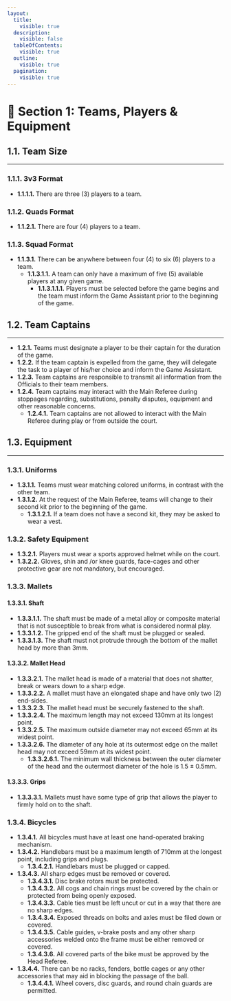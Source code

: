 ```yaml
---
layout:
  title:
    visible: true
  description:
    visible: false
  tableOfContents:
    visible: true
  outline:
    visible: true
  pagination:
    visible: true
---
```


# 👥 Section 1: Teams, Players & Equipment

## **1.1. Team Size**&#x20;

***

### **1.1.1. 3v3 Format**&#x20;

* **1.1.1.1.** There are three (3) players to a team.&#x20;

### **1.1.2. Quads Format**&#x20;

* **1.1.2.1.** There are four (4) players to a team.&#x20;

### **1.1.3. Squad Format**&#x20;

* **1.1.3.1.** There can be anywhere between four (4) to six (6) players to a team.&#x20;
  * **1.1.3.1.1.** A team can only have a maximum of five (5) available players at any given game.&#x20;
    * **1.1.3.1.1.1.** Players must be selected before the game begins and the team must inform the Game Assistant prior to the beginning of the game.

## **1.2. Team Captains**&#x20;

***

* **1.2.1.** Teams must designate a player to be their captain for the duration of the game.&#x20;
* **1.2.2.** If the team captain is expelled from the game, they will delegate the task to a player of his/her choice and inform the Game Assistant.
* &#x20;**1.2.3.** Team captains are responsible to transmit all information from the Officials to their team members.&#x20;
* **1.2.4.** Team captains may interact with the Main Referee during stoppages regarding, substitutions, penalty disputes, equipment and other reasonable concerns.&#x20;
  * **1.2.4.1.** Team captains are not allowed to interact with the Main Referee during play or from outside the court.

## **1.3. Equipment**&#x20;

***

### **1.3.1. Uniforms**&#x20;

* **1.3.1.1.** Teams must wear matching colored uniforms, in contrast with the other team.&#x20;
* **1.3.1.2.** At the request of the Main Referee, teams will change to their second kit prior to the beginning of the game.&#x20;
  * **1.3.1.2.1.** If a team does not have a second kit, they may be asked to wear a vest.&#x20;

### **1.3.2. Safety Equipment**&#x20;

* **1.3.2.1.** Players must wear a sports approved helmet while on the court.&#x20;
* **1.3.2.2.** Gloves, shin and /or knee guards, face-cages and other protective gear are not mandatory, but encouraged.&#x20;

### **1.3.3. Mallets**&#x20;

#### **1.3.3.1. Shaft**&#x20;

* **1.3.3.1.1.** The shaft must be made of a metal alloy or composite material that is not susceptible to break from what is considered normal play.&#x20;
* **1.3.3.1.2.** The gripped end of the shaft must be plugged or sealed.&#x20;
* **1.3.3.1.3.** The shaft must not protrude through the bottom of the mallet head by more than 3mm.&#x20;

#### **1.3.3.2. Mallet Head**&#x20;

* **1.3.3.2.1.** The mallet head is made of a material that does not shatter, break or wears down to a sharp edge.&#x20;
* **1.3.3.2.2.** A mallet must have an elongated shape and have only two (2) end-sides.&#x20;
* **1.3.3.2.3.** The mallet head must be securely fastened to the shaft.&#x20;
* **1.3.3.2.4.** The maximum length may not exceed 130mm at its longest point.
* **1.3.3.2.5.** The maximum outside diameter may not exceed 65mm at its widest point.&#x20;
* **1.3.3.2.6.** The diameter of any hole at its outermost edge on the mallet head may not exceed 59mm at its widest point.&#x20;
  * **1.3.3.2.6.1.** The minimum wall thickness between the outer diameter of the head and the outermost diameter of the hole is 1.5 ± 0.5mm.&#x20;

#### **1.3.3.3. Grips**&#x20;

* **1.3.3.3.1.** Mallets must have some type of grip that allows the player to firmly hold on to the shaft.&#x20;

### **1.3.4. Bicycles**&#x20;

* **1.3.4.1.** All bicycles must have at least one hand-operated braking mechanism.&#x20;
* **1.3.4.2.** Handlebars must be a maximum length of 710mm at the longest point, including grips and plugs.&#x20;
  * **1.3.4.2.1.** Handlebars must be plugged or capped.
* **1.3.4.3.** All sharp edges must be removed or covered.&#x20;
  * **1.3.4.3.1.** Disc brake rotors must be protected.&#x20;
  * **1.3.4.3.2.** All cogs and chain rings must be covered by the chain or protected from being openly exposed.&#x20;
  * **1.3.4.3.3.** Cable ties must be left uncut or cut in a way that there are no sharp edges.&#x20;
  * **1.3.4.3.4.** Exposed threads on bolts and axles must be filed down or covered.&#x20;
  * **1.3.4.3.5.** Cable guides, v-brake posts and any other sharp accessories welded onto the frame must be either removed or covered.&#x20;
  * **1.3.4.3.6.** All covered parts of the bike must be approved by the Head Referee.&#x20;
* **1.3.4.4.** There can be no racks, fenders, bottle cages or any other accessories that may aid in blocking the passage of the ball.&#x20;
  * **1.3.4.4.1.** Wheel covers, disc guards, and round chain guards are permitted.

